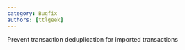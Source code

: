 ```yaml
---
category: Bugfix
authors: [ttlgeek]
---
```


Prevent transaction deduplication for imported transactions
